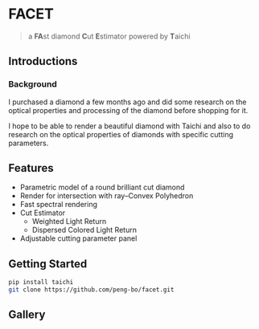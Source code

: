# FACET
> a **FA**st diamond **C**ut **E**stimator powered by **T**aichi
## Introductions
### Background
I purchased a diamond a few months ago and did some research on the optical properties and processing of the diamond before shopping for it.

I hope to be able to render a beautiful diamond with Taichi and also to do research on the optical properties of diamonds with specific cutting parameters.

## Features
- Parametric model of a round brilliant cut diamond
- Render for intersection with ray–Convex Polyhedron
- Fast spectral rendering 
- Cut Estimator
  - Weighted Light Return
  - Dispersed Colored Light Return
- Adjustable cutting parameter panel

## Getting Started

```sh
pip install taichi 
git clone https://github.com/peng-bo/facet.git
```

## Gallery


